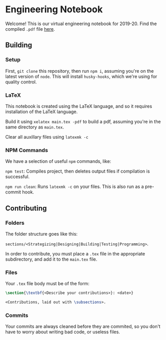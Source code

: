 # Engineering Notebook

Welcome! This is our virtual engineering notebook for 2019-20. Find the compiled `.pdf` file [here](https://github.com/vexteam2019-20/EngineeringNotebook/blob/master/src/main.pdf).

## Building

### Setup

First, `git clone` this repository, then run `npm i`, assuming you're on the latest version of `node`. This will install `husky-hooks`, which we're using for quality control.

### LaTeX

This notebook is created using the LaTeX language, and so it requires installation of the LaTeX language.

Build it using `xelatex main.tex -pdf` to build a pdf, assuming you're in the same directory as `main.tex`.

Clear all auxillary files using `latexmk -c`

### NPM Commands

We have a selection of useful `npm` commands, like:

`npm test`: Compiles project, then deletes output files if compilation is successful.

`npm run clean`: Runs `latexmk -c` on your files. This is also run as a pre-commit hook.

## Contributing

### Folders

The folder structure goes like this:

`sections/<Strategizing|Designing|Building|Testing|Programming>`.

In order to contribute, you must place a `.tex` file in the appropriate subdirectory, and add it to the `main.tex` file.

### Files

Your `.tex` file body must be of the form:

```latex
\section{\textbf{<Describe your contributions>}: <date>}

<Contributions, laid out with \subsections>.
```

### Commits

Your commits are always cleaned before they are commited, so you don't have to worry about writing bad code, or useless files.
